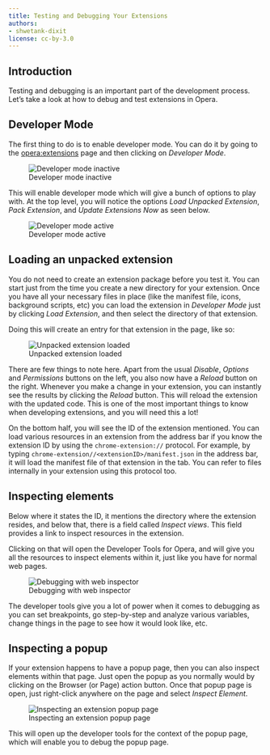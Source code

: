 ```yaml
---
title: Testing and Debugging Your Extensions
authors:
- shwetank-dixit
license: cc-by-3.0
---
```


## Introduction

Testing and debugging is an important part of the development process. Let’s take a look at how to debug and test extensions in Opera.

## Developer Mode

The first thing to do is to enable developer mode. You can do it by going to the [opera:extensions](opera://extensions/) page and then clicking on _Developer Mode_.

<figure block="figure">
	<img elem="media" src="{{ page.id }}/inactive-mode.png" alt="Developer mode inactive">
	<figcaption elem="caption">Developer mode inactive</figcaption>
</figure>

This will enable developer mode which will give a bunch of options to play with. At the top level, you will notice the options _Load Unpacked Extension_, _Pack Extension_, and _Update Extensions Now_ as seen below.

<figure block="figure">
	<img elem="media" src="{{ page.id }}/active-mode.png" alt="Developer mode active">
	<figcaption elem="caption">Developer mode active</figcaption>
</figure>

## Loading an unpacked extension

You do not need to create an extension package before you test it. You can start just from the time you create a new directory for your extension. Once you have all your necessary files in place (like the manifest file, icons, background scripts, etc) you can load the extension in _Developer Mode_ just by clicking _Load Extension_, and then select the directory of that extension.

Doing this will create an entry for that extension in the page, like so:

<figure block="figure">
	<img elem="media" src="{{ page.id }}/unpacked-loaded.png" alt="Unpacked extension loaded">
	<figcaption elem="caption">Unpacked extension loaded</figcaption>
</figure>

There are few things to note here. Apart from the usual _Disable_, _Options_ and _Permissions_ buttons on the left, you also now have a _Reload_ button on the right. Whenever you make a change in your extension, you can instantly see the results by clicking the _Reload_ button. This will reload the extension with the updated code. This is one of the most important things to know when developing extensions, and you will need this a lot!

On the bottom half, you will see the ID of the extension mentioned. You can load various resources in an extension from the address bar if you know the extension ID by using the `chrome-extension://` protocol. For example, by typing `chrome-extension//<extensionID>/manifest.json` in the address bar, it will load the manifest file of that extension in the tab. You can refer to files internally in your extension using this protocol too.

## Inspecting elements

Below where it states the ID, it mentions the directory where the extension resides, and below that, there is a field called _Inspect views_. This field provides a link to inspect resources in the extension.

Clicking on that will open the Developer Tools for Opera, and will give you all the resources to inspect elements within it, just like you have for normal web pages.

<figure block="figure">
	<img elem="media" src="{{ page.id }}/web-inspector.png" alt="Debugging with web inspector">
	<figcaption elem="caption">Debugging with web inspector</figcaption>
</figure>

The developer tools give you a lot of power when it comes to debugging as you can set breakpoints, go step-by-step and analyze various variables, change things in the page to see how it would look like, etc.

## Inspecting a popup

If your extension happens to have a popup page, then you can also inspect elements within that page. Just open the popup as you normally would by clicking on the Browser (or Page) action button. Once that popup page is open, just right-click anywhere on the page and select _Inspect Element_.

<figure block="figure">
	<img elem="media" src="{{ page.id }}/inspecting-popup.png" alt="Inspecting an extension popup page">
	<figcaption elem="caption">Inspecting an extension popup page</figcaption>
</figure>

This will open up the developer tools for the context of the popup page, which will enable you to debug the popup page.
